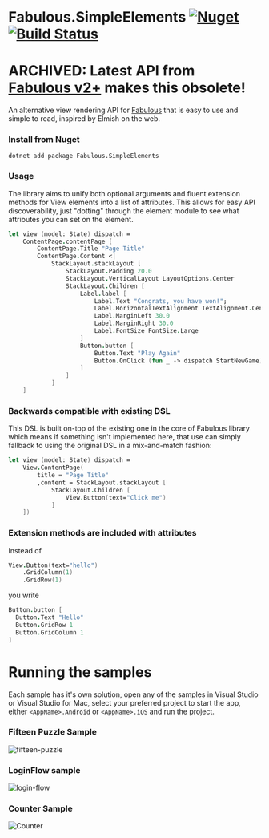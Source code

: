 # Fabulous.SimpleElements [![Nuget](https://img.shields.io/nuget/v/Fabulous.SimpleElements.svg?colorB=green)](https://www.nuget.org/packages/Fabulous.SimpleElements)   [![Build Status](https://travis-ci.org/Zaid-Ajaj/fabulous-simple-elements.svg?branch=master)](https://travis-ci.org/Zaid-Ajaj/fabulous-simple-elements)


# ARCHIVED: Latest API from [Fabulous v2+](https://github.com/fsprojects/Fabulous) makes this obsolete!

An alternative view rendering API for [Fabulous](https://github.com/fsprojects/Fabulous) that is easy to use and simple to read, inspired by Elmish on the web. 

### Install from Nuget
```
dotnet add package Fabulous.SimpleElements	
```
### Usage
The library aims to unify both optional arguments and fluent extension methods for View elements into a list of attributes. This allows for easy API discoverability, just "dotting" through the element module to see what attributes you can set on the element. 
```fs
let view (model: State) dispatch =
    ContentPage.contentPage [
        ContentPage.Title "Page Title"
        ContentPage.Content <|
            StackLayout.stackLayout [
                StackLayout.Padding 20.0 
                StackLayout.VerticalLayout LayoutOptions.Center
                StackLayout.Children [ 
                    Label.label [ 
                        Label.Text "Congrats, you have won!"; 
                        Label.HorizontalTextAlignment TextAlignment.Center
                        Label.MarginLeft 30.0
                        Label.MarginRight 30.0
                        Label.FontSize FontSize.Large 
                    ]
                    Button.button [ 
                        Button.Text "Play Again"
                        Button.OnClick (fun _ -> dispatch StartNewGame) 
                    ]
                ]
            ]
    ]
```
### Backwards compatible with existing DSL 
This DSL is built on-top of the existing one in the core of Fabulous library which means if something isn't implemented here, that use can simply fallback to using the original DSL in a mix-and-match fashion:
```fs
let view (model: State) dispatch =
    View.ContentPage(
        title = "Page Title"
        ,content = StackLayout.stackLayout [ 
            StackLayout.Children [
                View.Button(text="Click me")
            ]
    ])
```
### Extension methods are included with attributes 
Instead of
```fs
View.Button(text="hello")
    .GridColumn(1)
    .GridRow(1)
```
you write
```fs
Button.button [
  Button.Text "Hello"
  Button.GridRow 1
  Button.GridColumn 1
]
```
# Running the samples
Each sample has it's own solution, open any of the samples in Visual Studio or Visual Studio for Mac, select your preferred project to start the app, either `<AppName>.Android` or `<AppName>.iOS` and run the project. 

### Fifteen Puzzle Sample
![fifteen-puzzle](assets/fifteen-puzzle.gif)

### LoginFlow sample 
![login-flow](assets/login.gif)

### Counter Sample 
![Counter](assets/counter.gif)
